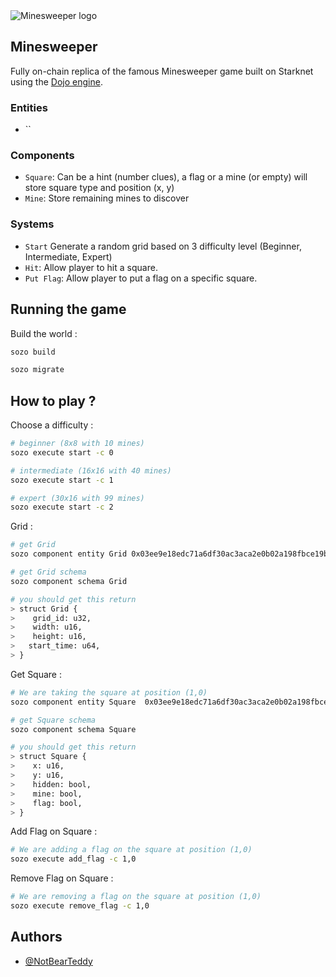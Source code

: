 <picture>
  <img alt="Minesweeper logo" srcset=".github/minesweeper.png">
</picture>

## Minesweeper

Fully on-chain replica of the famous Minesweeper game built on Starknet using the [Dojo engine](https://github.com/dojoengine/dojo).

### Entities
- ``

### Components

- `Square`: Can be a hint (number clues), a flag or a mine (or empty) will store square type and position (x, y)
- `Mine`: Store remaining mines to discover

### Systems 
- `Start` Generate a random grid based on 3 difficulty level (Beginner, Intermediate, Expert)
- `Hit`: Allow player to hit a square.
- `Put Flag`: Allow player to put a flag on a specific square.

## Running the game

Build the world :
```bash
sozo build

sozo migrate
```

## How to play ?

Choose a difficulty :

```bash
# beginner (8x8 with 10 mines)
sozo execute start -c 0

# intermediate (16x16 with 40 mines) 
sozo execute start -c 1

# expert (30x16 with 99 mines) 
sozo execute start -c 2
```

Grid :
```bash
# get Grid 
sozo component entity Grid 0x03ee9e18edc71a6df30ac3aca2e0b02a198fbce19b7480a63a0d71cbd76652e0

# get Grid schema
sozo component schema Grid

# you should get this return
> struct Grid {
>    grid_id: u32,
>    width: u16,
>    height: u16,
>   start_time: u64,
> }


```

Get Square :
```bash
# We are taking the square at position (1,0)
sozo component entity Square  0x03ee9e18edc71a6df30ac3aca2e0b02a198fbce19b7480a63a0d71cbd76652e0 1 0

# get Square schema
sozo component schema Square

# you should get this return
> struct Square {
>    x: u16,
>    y: u16,
>    hidden: bool,
>    mine: bool,
>    flag: bool,
> }

```

Add Flag on Square :
```bash
# We are adding a flag on the square at position (1,0)
sozo execute add_flag -c 1,0
```

Remove Flag on Square :
```bash
# We are removing a flag on the square at position (1,0)
sozo execute remove_flag -c 1,0
```

## Authors

- [@NotBearTeddy](https://twitter.com/NotBearTeddy)
